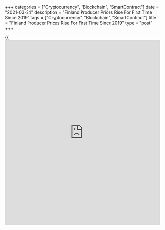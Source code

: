 +++
categories = ["Cryptocurrency", "Blockchain", "SmartContract"]
date = "2021-03-24"
description = "Finland Producer Prices Rise For First Time Since 2019"
tags = ["Cryptocurrency", "Blockchain", "SmartContract"]
title = "Finland Producer Prices Rise For First Time Since 2019"
type = "post"
+++

{{<iframe id="large-banner" src="https://www.bounty.group/#slide=3.0" width="100%" height="600" scrolling="no" style="border: 0px solid rgb(216, 221, 230); border-radius: 3px;">}}

Finland's producer prices rose for the first time in twenty-one months
in February, data from Statistics Finland showed on Wednesday.

Producer prices increased 2.0 percent year-on-year in February, after a
0.8 percent decline in January.

The increase in the producer prices for manufactured products was
particularly attributable to risen prices of electricity, basic metals
and timber from February last year.

Import prices grew 1.0 percent annually in February and export prices
rose by 0.5 percent.

On a month-on-month basis, producer prices rose 1.7 percent in February,
following a 1.4 percent increase in the prior month.

For comments and feedback [contact](https://www.playgroundfx.com/contact/): editorial@rtt[news](https://www.letsplayfx.com/blog/forex-news-website/).com

[Economic News][1]

 **What parts of the world are seeing the best (and worst) economic
performances lately? Click[here][2] to check out our [Econ Scorecard][2]
and find out! See up-to-the-moment [ranking](https://www.playgroundfx.com/blog/crypto-exchange-ranking/)s for the best and worst
performers in [GDP][3], [unemployment rate][4], [inflation][5] and much
more.**

   1. www.rtt[news](https://www.letsplayfx.com/blog/forex-news-website/).com/Content/EconomicNews.aspx
   2. www.rtt[news](https://www.letsplayfx.com/blog/forex-news-website/).com/economic-scorecard/world-rank/unemployment-rate/highest-performance.aspx
   3. www.rtt[news](https://www.letsplayfx.com/blog/forex-news-website/).com/economic-scorecard/world-rank/GDP/highest-performance.aspx
   4. www.rtt[news](https://www.letsplayfx.com/blog/forex-news-website/).com/economic-scorecard/world-rank/unemployment-rate/lowest-performance.aspx
   5. www.rtt[news](https://www.letsplayfx.com/blog/forex-news-website/).com/economic-scorecard/world-rank/CPI/highest-performance.aspx
